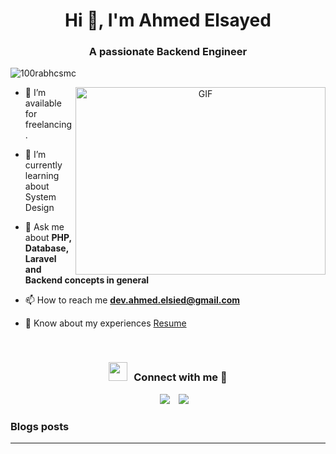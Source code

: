 <h1 align="center">Hi 👋, I'm Ahmed Elsayed</h1>
<h3 align="center">A passionate Backend Engineer</h3>

<p align="left"> <img src="https://komarev.com/ghpvc/?username=ahmedelsied&label=Profile%20views&color=0e75b6&style=flat" alt="100rabhcsmc" /> </p>

<a target="_blank" align="center">
  <img align="right" top="500" height="300" width="400" alt="GIF" src="https://media.giphy.com/media/SWoSkN6DxTszqIKEqv/giphy.gif">
</a>

- 🤝 I’m available for freelancing.

- 🌱 I’m currently learning about System Design

<!-- - 📝 I regularly write articles on [https://dev.to/100rabhcsmc](https://dev.to/100rabhcsmc)
-->
- 💬 Ask me about **PHP, Database, Laravel and Backend concepts in general**

- 📫 How to reach me **dev.ahmed.elsied@gmail.com**

- 📄 Know about my experiences <a href="https://github.com/ahmedelsied/ahmedelsied/blob/main/Ahmed_Elsayed_Backend_CV.pdf" target="blank">Resume</a>
<br/>
<h3 align="center" > <img src="https://media.giphy.com/media/iY8CRBdQXODJSCERIr/giphy.gif" width="30" height="30" style="margin-right: 10px;">Connect with me 🤝 </h3>

<p align="center">

 <div align="center"  class="icons-social" style="margin-left: 10px;">
        <a style="margin-left: 10px;"  target="_blank" href="https://www.linkedin.com/in/dev-ahmed-elsied">
			<img src="https://img.icons8.com/doodle/40/000000/linkedin--v2.png"></a>
        <a style="margin-left: 10px;" target="_blank" href="https://github.com/ahmedelsied">
		<img src="https://img.icons8.com/doodle/40/000000/github--v1.png"></a>
      </div>

</p>

### Blogs posts

<!-- BLOG-POST-LIST:START 

- [Download Instagram profile picture using python](https://dev.to/100rabhcsmc/instagram-profile-picture-download-using-python-n2j)
- [Convert a image to sketch using python](https://dev.to/100rabhcsmc/convert-a-image-to-sketch-using-python-3ip1)
- [Upload your project/files in GitHub using commands](https://dev.to/100rabhcsmc/upload-your-project-files-in-github-using-commands-1hn8)
BLOG-POST-LIST:END -->

---

